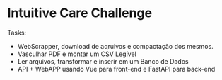 # Intuitive Care Challenge

Tasks:
- WebScrapper, download de aqruivos e compactação dos mesmos.
- Vasculhar PDF e montar um CSV Legível
- Ler arquivos, transformar e inserir em um Banco de Dados
- API + WebAPP usando Vue para front-end e FastAPI para back-end
